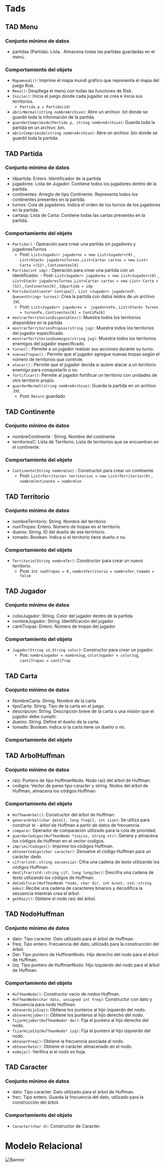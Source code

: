 # Tads

## TAD Menu 
### Conjunto mínimo de datos
  - partidas (Partida): Lista <Partida>. Almacena todas las partidas guardadas en el menú.

### Comportamiento del objeto
  - `Mapamundi()`: Imprime el mapa mundi gráfico que representa el mapa del juego Risk.
  - `Menú()`: Despliega el menú con todas las funciones de Risk.
  - `Inicio()`: Inicia el juego donde cada jugador se crea e inicia sus territorios.
      - `Partida p = Partida(id)`
  - `abrirNormal(string nombreArchivo)`: Abre un archivo .txt donde se guardó toda la información de la partida.
  - `guardarComprimido(Partida p, string nombreArchivo)`: Guarda toda la partida en un archivo .bin.
  - `abrirComprimido(string nombreArchivo)`: Abre un archivo .bin donde se guardó toda la partida.

## TAD Partida 
### Conjunto mínimo de datos
  - Idpartida: Entero. Identificador de la partida 
  - jugadores: Lista de Jugador. Contiene todos los jugadores dentro de la partida.
  - continentes: Arreglo de tipo Continente. Representa todos los continentes presentes en la partida.
  - turnos: Cola de jugadores. Indica el orden de los turnos de los jugadores en la partida.
  - cartasp: Lista de Carta: Contiene todas las cartas presentes en la partida.
### Comportamiento del objeto
  - `Partida()` : Operación para crear una partida sin jugadores y jugadoresTurnos 
    - Post: `List<Jugador> jugadores = new List<Jugador>(0)` , `List<Stack> jugadoresTurnos` ,`List<Carta> cartas = new List< Carta >(52)` , `Continentes[6]`
  -  `Partida(int idp)` :  Operación para crear una partida con un identificador.
    - Post: `List<Jugador> jugadores = new List<Jugador>(0)` , `List<Stack> jugadoresTurnos` ,`List<Carta> cartas = new List< Carta >(52)` , `Continentes[6]` , `Idpartida = idp`
  - `Partida(Contiente* Contipa[], List <Jugador> jugadoresP, Queue<String> turnos)`: Crea la partida con datos leídos de un archivo .txt.
    - Post: `List<Jugador> jugadores =  jugadoresPa`  , `List<Stack> Turnos = turnosPa` , `Continentes[6] = ContiPa[6] `
  -  `mostrarTerritoriosDisponibles()`: Muestra todos los territorios disponibles en la partida
  -  `mostrarTerritoriosPropios(string jug)`: Muestra todos los territorios del jugador especificado.
  -  `mostrarTerritoriosEnemigos(string jug)`: Muestra todos los territorios enemigos del jugador especificado.
  -  `turno()` : Permite a un jugador realizar sus acciones durante su turno.
  -  `nuevasTropas()` : Permite que el jugador agregue nuevas tropas según el número de territorios que controle.
  -  `atacar()` : Permite que el jugador decida si quiere atacar a un territorio enemigo para conquistarlo o no.
  -  `fortificar()`: Permite al jugador fortificar un territorio con unidades de otro territorio propio.
  - `guardarNormal(string nombreArchivo)`: Guarda la partida en un archivo .txt.
    - Post: `Return` guardado

## TAD Continente 
### Conjunto mínimo de datos
  - nombreContinente : String. Nombre del continente
  - territoriosC: Lista de Territorio. Lista de territorios que se encuentran en el continente.
### Comportamiento del objeto
  - `Continente(String nombreCon)` : Constructor para crear un continente.
    - Post: `List<Territorio> territorios = new List<Territorio>(0)` , `nombreContinente = nombreCon`

## TAD Territorio 
### Conjunto mínimo de datos
  - nombreTerritorio: String. Nombre del territorio
  - numTropas: Entero. Número de tropas en el territorio.
  - duenio: String. ID del dueño de ese terrirtorio.
  - tomado: Boolean. Indica si el territorio tiene dueño o no.
### Comportamiento del objeto
  - `Territorio(String nombreTer)`: Constructor para crear un nuevo territorio.
      - Post: `Int numTropas = 0` , `nombreTerritorio = nombreTer`, `tomado = false`

## TAD Jugador 
### Conjunto mínimo de datos
  - colorJugador: String. Color del jugador dentro de la partida
  - nombreJugador: String. Identificación del jugador
  - cantiTropas: Entero. Número de tropas del jugador
### Comportamiento del objeto
  - `Jugador(String id,String color)`: Constructor para crear un jugador.
    - Pos: `nombreJugador = nombreJug`, `colorJugador = colorJug`, `cantiTropas = cantiTrop`

## TAD Carta 
### Conjunto mínimo de datos
  - NombreCarta: String. Nombre de la carta 
  - tipoCarta: String. Tipo de la carta en el juego.
  - descripcion: String. Descripción breve de la carta o una misión que el jugador debe cumplir.
  - duenio: String. Define el dueño de la carta.
  - tomado: Boolean. Indica si la carta tiene un dueño o no.
### Comportamiento del objeto

## TAD ArbolHuffman 
### Conjunto mínimo de datos
  - raiz: Puntero de tipo HuffmanNodo. Nodo raíz del árbol de Huffman.
  - codigos: Vector de pares tipo caracter y string. Nodos del árbol de Huffman, almacena los códigos Huffman.
### Comportamiento del objeto
  - `HuffmanArbol()`: Constructor del árbol de Huffman.
  - `generarArbol(char dato[], long freq[], int size)`: Se utiliza para construir el - árbol de Huffman a partir de datos de frecuencia.
  - `comparar`: Operador de comparación utilizado para la cola de prioridad.
  - `guardarCodigos(HuffmanNodo *inicio, string str)`: Genera y almacena los códigos de Huffman en el vector codigos.
  - `imprimirCodigos()`: Imprime los códigos Huffman.
  - `obtenerCodigo(char caracter)`: Devuelve el código Huffman para un carácter dado.
  - `cifrar(std::string secuencia)`: Cifra una cadena de texto utilizando los códigos Huffman.
  - `desCifrar(std::string cif, long longiSec)`: Descifra una cadena de texto utilizando los códigos de Huffman.
  - `deCodificar(HuffmanNodo *nodo, char dir, int &cont, std::string &des)`: Recibe una cadena de caracteres binarios y decodifica la secuencia mientras crea el árbol.
  - `getRaiz()`: Obtiene el nodo raíz del árbol.

## TAD NodoHuffman 
### Conjunto mínimo de datos
  - dato: Tipo caracter. Dato utilizado para el árbol de Huffman.
  - freq: Tipo entero. Frecuencia del dato, utilizado para la construcción del árbol.
  - Der: Tipo puntero de HuffmanNodo. Hijo derecho del nodo para el árbol de Huffman.
  - Izq: Tipo puntero de HuffmanNodo. Hijo Izquierdo del nodo para el árbol de Huffman.
### Comportamiento del objeto
  - `HuffmanNodo()`: Constructor vacío de nodos Huffman.
  - `HuffmanNodo(char dato, unsigned int freq)`: Constructor con dato y frecuencia para nodo Huffman.
  - `obtenerHijoIzq()`: Obtiene los punteros al hijo izquierdo del nodo.
  - `obtenerHijoDer()`: Obtiene los punteros al hijo derecho del nodo.
  - `fijarHijoDer(HuffmanNodo* der)`: Fija el puntero al hijo derecho del nodo.
  - `fijarHijoIzq(HuffmanNodo* izq)`: Fija el puntero al hijo izquierdo del nodo.
  - `obtenerFreq()`: Obtiene la frecuencia asociada al nodo.
  - `obtenerDato()`:  Obtiene el carácter almacenado en el nodo.
  - `esHoja()`: Verifica si el nodo es hoja.

## TAD Caracter 
### Conjunto mínimo de datos
  - dato: Tipo caracter. Dato utilizado para el árbol de Huffman.
  - frec: Tipo entero. Guarda la frecuencia del dato, utilizado para la construcción del árbol.
### Comportamiento del objeto
- `Caracter(char d)`: Constructor de Caracter.


# Modelo Relacional
![Banner](../Imagines/TAD_EDD_Modelo_Relacion.png)
